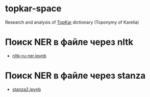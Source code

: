# topkar-space
Research and analysis of [TopKar](http://topkar.krc.karelia.ru/) dictionary (Toponymy of Karelia)

# Поиск NER в файле через nltk
* [nltk-ru-ner.ipynb](https://colab.research.google.com/github/componavt/topkar-space/blob/main/src/ner/nltk-ru-ner.ipynb)

# Поиск NER в файле через stanza
* [stanza2.ipynb](https://colab.research.google.com/github/componavt/topkar-space/blob/main/src/ner/stanza2.ipynb)

